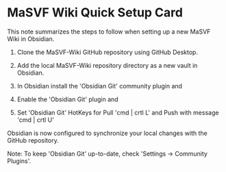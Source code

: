 # MaSVF Wiki Quick Setup Card

This note summarizes the steps to follow when setting up a new MaSVF Wiki in Obsidian.

1. Clone the MaSVF-Wiki GitHub repository using GitHub Desktop.

2. Add the local MaSVF-Wiki repository directory as a new vault in Obsidian.

3. In Obsidian install the 'Obsidian Git' community plugin and

4. Enable the 'Obsidian Git' plugin and

5. Set 'Obsidian Git' HotKeys for Pull 'cmd | crtl L' and Push with message 'cmd | crtl U'

Obsidian is now configured to synchronize your local changes with the GitHub repository.

Note: To keep 'Obsidian Git' up-to-date, check 'Settings -> Community Plugins'.

